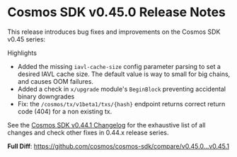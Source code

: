 # Cosmos SDK v0.45.0 Release Notes

This release introduces bug fixes and improvements on the Cosmos SDK v0.45 series:

Highlights
+ Added the missing `iavl-cache-size` config parameter parsing to set a desired IAVL cache size. The default value is way to small for big chains, and causes OOM failures.
+ Added a check in `x/upgrade` module's `BeginBlock` preventing accidental binary downgrades
+ Fix: the `/cosmos/tx/v1beta1/txs/{hash}` endpoint returns correct return code (404) for a non existing tx.

See the [Cosmos SDK v0.44.1  Changelog](https://github.com/cosmos/cosmos-sdk/blob/v0.45.1/CHANGELOG.md) for the exhaustive list of all changes and check other fixes in 0.44.x release series.

**Full Diff**: https://github.com/cosmos/cosmos-sdk/compare/v0.45.0...v0.45.1


